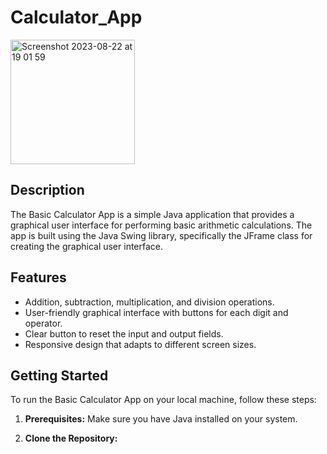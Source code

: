 # Calculator_App

<img width="199" alt="Screenshot 2023-08-22 at 19 01 59" src="https://github.com/Purrfict/Calculator_App/assets/129548218/c69e6463-1616-436d-bcbb-24a339b97dd5">

## Description

The Basic Calculator App is a simple Java application that provides a graphical user interface for performing basic arithmetic calculations. The app is built using the Java Swing library, specifically the JFrame class for creating the graphical user interface.

## Features

- Addition, subtraction, multiplication, and division operations.
- User-friendly graphical interface with buttons for each digit and operator.
- Clear button to reset the input and output fields.
- Responsive design that adapts to different screen sizes.

## Getting Started

To run the Basic Calculator App on your local machine, follow these steps:

1. **Prerequisites:** Make sure you have Java installed on your system.

2. **Clone the Repository:** 
